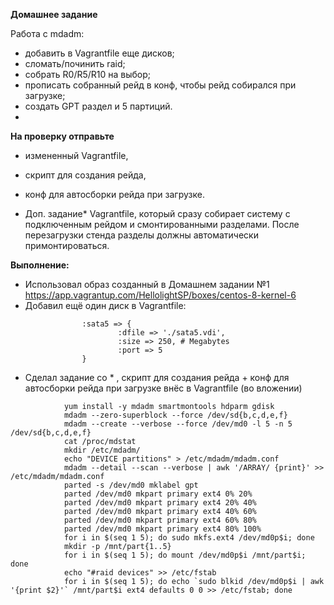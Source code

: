 **Домашнее задание**

Работа с mdadm:

- добавить в Vagrantfile еще дисков;
- сломать/починить raid;
- собрать R0/R5/R10 на выбор;
- прописать собранный рейд в конф, чтобы рейд собирался при загрузке;
- создать GPT раздел и 5 партиций.
- 
**На проверку отправьте**
- измененный Vagrantfile,
- скрипт для создания рейда,
- конф для автосборки рейда при загрузке.

- Доп. задание*
Vagrantfile, который сразу собирает систему с подключенным рейдом и смонтированными разделами. После перезагрузки стенда разделы должны автоматически примонтироваться.


**Выполнение:**

- Использовал образ созданный в Домашнем задании №1 
https://app.vagrantup.com/HellolightSP/boxes/centos-8-kernel-6
- Добавил ещё один диск в Vagrantfile:
```
                :sata5 => {
                        :dfile => './sata5.vdi',
                        :size => 250, # Megabytes
                        :port => 5
                }
```
- Сделал задание со * , скрипт для создания рейда + конф для автосборки рейда при загрузке внёс в Vagrantfile (во вложении)



```
            yum install -y mdadm smartmontools hdparm gdisk
            mdadm --zero-superblock --force /dev/sd{b,c,d,e,f}
            mdadm --create --verbose --force /dev/md0 -l 5 -n 5 /dev/sd{b,c,d,e,f}
            cat /proc/mdstat
            mkdir /etc/mdadm/
            echo "DEVICE partitions" > /etc/mdadm/mdadm.conf
            mdadm --detail --scan --verbose | awk '/ARRAY/ {print}' >> /etc/mdadm/mdadm.conf
            parted -s /dev/md0 mklabel gpt
            parted /dev/md0 mkpart primary ext4 0% 20%
            parted /dev/md0 mkpart primary ext4 20% 40%
            parted /dev/md0 mkpart primary ext4 40% 60%
            parted /dev/md0 mkpart primary ext4 60% 80%
            parted /dev/md0 mkpart primary ext4 80% 100%
            for i in $(seq 1 5); do sudo mkfs.ext4 /dev/md0p$i; done
            mkdir -p /mnt/part{1..5}
            for i in $(seq 1 5); do mount /dev/md0p$i /mnt/part$i; done
            echo "#raid devices" >> /etc/fstab
            for i in $(seq 1 5); do echo `sudo blkid /dev/md0p$i | awk '{print $2}'` /mnt/part$i ext4 defaults 0 0 >> /etc/fstab; done
```
